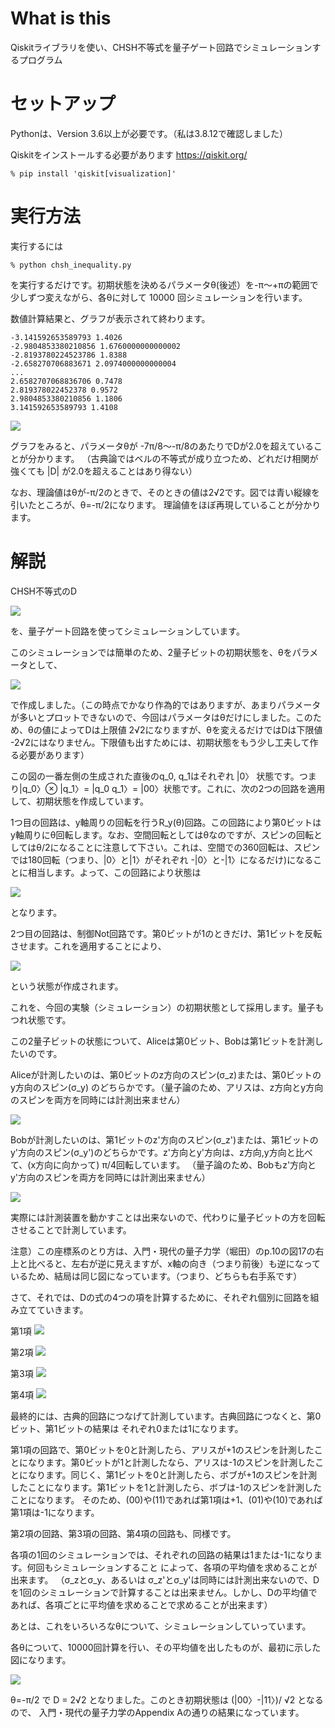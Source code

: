 # What is this

Qiskitライブラリを使い、CHSH不等式を量子ゲート回路でシミュレーションするプログラム

# セットアップ

Pythonは、Version 3.6以上が必要です。（私は3.8.12で確認しました）

Qiskitをインストールする必要があります
https://qiskit.org/

```
% pip install 'qiskit[visualization]'
```

# 実行方法

実行するには

```
% python chsh_inequality.py
```

を実行するだけです。初期状態を決めるパラメータθ(後述）を-π〜+πの範囲で少しずつ変えながら、各θに対して 10000 回シミュレーションを行います。

数値計算結果と、グラフが表示されて終わります。

```
-3.141592653589793 1.4026
-2.9804853380210856 1.6760000000000002
-2.8193780224523786 1.8388
-2.658270706883671 2.0974000000000004
...
2.6582707068836706 0.7478
2.819378022452378 0.9572
2.9804853380210856 1.1806
3.141592653589793 1.4108
```

![](./figures/chsh_inequality.png)

グラフをみると、パラメータθが -7π/8〜-π/8のあたりでDが2.0を超えていることが分かります。
（古典論ではベルの不等式が成り立つため、どれだけ相関が強くても |D| が2.0を超えることはあり得ない）

なお、理論値はθが-π/2のときで、そのときの値は2√2です。図では青い縦線を引いたところが、θ=-π/2になります。
理論値をほぼ再現していることが分かります。


# 解説

CHSH不等式のD

![](./figures/eq_D.png)

を、量子ゲート回路を使ってシミュレーションしています。

このシミュレーションでは簡単のため、2量子ビットの初期状態を、θをパラメータとして、

![](./figures/initial_state.png)

で作成しました。（この時点でかなり作為的ではありますが、あまりパラメータが多いとプロットできないので、今回はパラメータはθだけにしました。このため、θの値によってDは上限値 2√2になりますが、θを変えるだけではDは下限値 -2√2にはなりません。下限値も出すためには、初期状態をもう少し工夫して作る必要があります）

この図の一番左側の生成された直後のq_0, q_1はそれぞれ |0〉 状態です。つまり|q_0〉⊗ |q_1〉= |q_0 q_1〉= |00〉状態です。これに、次の2つの回路を適用して、初期状態を作成しています。

1つ目の回路は、y軸周りの回転を行うR_y(θ)回路。この回路により第0ビットはy軸周りにθ回転します。なお、空間回転としてはθなのですが、スピンの回転としてはθ/2になることに注意して下さい。これは、空間での360回転は、スピンでは180回転（つまり、|0〉と|1〉がそれぞれ -|0〉と-|1〉になるだけ)になることに相当します。よって、この回路により状態は

![](./figures/eq_after_ry.png)

となります。

2つ目の回路は、制御Not回路です。第0ビットが1のときだけ、第1ビットを反転させます。これを適用することにより、

![](./figures/eq_initial.png)

という状態が作成されます。

これを、今回の実験（シミュレーション）の初期状態として採用します。量子もつれ状態です。

この2量子ビットの状態について、Aliceは第0ビット、Bobは第1ビットを計測したいのです。

Aliceが計測したいのは、第0ビットのz方向のスピン(σ_z)または、第0ビットのy方向のスピン(σ_y)
のどちらかです。（量子論のため、アリスは、z方向とy方向のスピンを両方を同時には計測出来ません）

![](./figures/CoordinateAlice.png)

Bobが計測したいのは、第1ビットのz'方向のスピン(σ_z')または、第1ビットのy'方向のスピン(σ_y')のどちらかです。z'方向とy'方向は、z方向,y方向と比べて、(x方向に向かって) π/4回転しています。
（量子論のため、Bobもz'方向とy'方向のスピンを両方を同時には計測出来ません）

![](./figures/CoordinateBob.png)

実際には計測装置を動かすことは出来ないので、代わりに量子ビットの方を回転させることで計測しています。

注意）この座標系のとり方は、入門・現代の量子力学（堀田）のp.10の図17の右上と比べると、左右が逆に見えますが、x軸の向き（つまり前後）も逆になっているため、結局は同じ図になっています。（つまり、どちらも右手系です）

さて、それでは、Dの式の4つの項を計算するために、それぞれ個別に回路を組み立てていきます。

第1項
![](./figures/term1.png)

第2項
![](./figures/term2.png)

第3項
![](./figures/term3.png)

第4項
![](./figures/term4.png)

最終的には、古典的回路につなげて計測しています。古典回路につなくと、第0ビット、第1ビットの結果は
それぞれ0または1になります。

第1項の回路で、第0ビットを0と計測したら、アリスが+1のスピンを計測したことになります。第0ビットが1と計測したなら、アリスは-1のスピンを計測したことになります。同じく、第1ビットを0と計測したら、ボブが+1のスピンを計測したことになります。第1ビットを1と計測したら、ボブは-1のスピンを計測したことになります。
そのため、(00)や(11)であれば第1項は+1、(01)や(10)であれば第1項は-1になります。

第2項の回路、第3項の回路、第4項の回路も、同様です。

各項の1回のシミュレーションでは、それぞれの回路の結果は1または-1になります。何回もシミュレーションすること
によって、各項の平均値を求めることが出来ます。
（σ_zとσ_y、あるいは σ_z'とσ_y'は同時には計測出来ないので、Dを1回のシミュレーションで計算することは出来ません。しかし、Dの平均値であれば、各項ごとに平均値を求めることで求めることが出来ます）

あとは、これをいろいろなθについて、シミュレーションしていっています。

各θについて、10000回計算を行い、その平均値を出したものが、最初に示した図になります。

![](./figures/chsh_inequality.png)

θ=-π/2 で D = 2√2 となりました。このとき初期状態は (|00〉-|11〉)/ √2 となるので、
入門・現代の量子力学のAppendix Aの通りの結果になっています。


